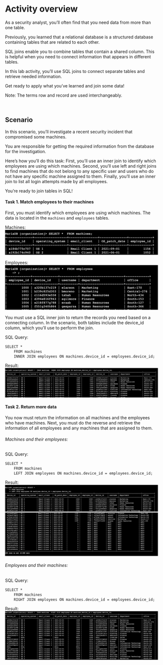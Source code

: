 # Activity overview
As a security analyst, you’ll often find that you need data from more than one table.

Previously, you learned that a relational database is a structured database containing tables that are related to each other.

SQL joins enable you to combine tables that contain a shared column. This is helpful when you need to connect information that appears in different tables.

In this lab activity, you’ll use SQL joins to connect separate tables and retrieve needed information.

Get ready to apply what you’ve learned and join some data!

Note: The terms row and record are used interchangeably.

<br>



## Scenario
In this scenario, you’ll investigate a recent security incident that compromised some machines.

You are responsible for getting the required information from the database for the investigation.

Here’s how you’ll do this task: First, you’ll use an inner join to identify which employees are using which machines. Second, you’ll use left and right joins to find machines that do not belong to any specific user and users who do not have any specific machine assigned to them. Finally, you’ll use an inner join to list all login attempts made by all employees.

You’re ready to join tables in SQL!

#### Task 1. Match employees to their machines
First, you must identify which employees are using which machines. The data is located in the `machines` and `employees` tables.

Machines:
![Machines Table](image.png)

Employees:
![Employees Table](image-1.png)

You must use a SQL inner join to return the records you need based on a connecting column. In the scenario, both tables include the device_id column, which you’ll use to perform the join.

SQL Query:
```
SELECT *  
    FROM machines  
    INNER JOIN employees ON machines.device_id = employees.device_id;
```

Result: 
![Result from Query](image-2.png)

#### Task 2. Return more data
You now must return the information on all machines and the employees who have machines. Next, you must do the reverse and retrieve the information of all employees and any machines that are assigned to them.

###### Machines and their employees:
SQL Query:
```
SELECT *  
    FROM machines  
    LEFT JOIN employees ON machines.device_id = employees.device_id;
```
Result: 
![Result from Query START](image-3.png)
![Result from Query FINISH](image-4.png)

###### Employees and their machines:
SQL Query:
```
SELECT *  
    FROM machines  
    RIGHT JOIN employees ON machines.device_id = employees.device_id;
```
Result: 
![Result from Query](image-5.png)